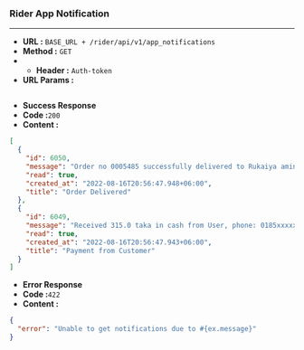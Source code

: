 ### Rider App Notification
___
* **URL :** `BASE_URL + /rider/api/v1/app_notifications`
* **Method :** `GET`
* * **Header :** `Auth-token`
* **URL Params :**

```json
```
* **Success Response**
* **Code :**`200`
* **Content :**
```json
[
  {
    "id": 6050,
    "message": "Order no 0005485 successfully delivered to Rukaiya amin",
    "read": true,
    "created_at": "2022-08-16T20:56:47.948+06:00",
    "title": "Order Delivered"
  },
  {
    "id": 6049,
    "message": "Received 315.0 taka in cash from User, phone: 0185xxxxxxx",
    "read": true,
    "created_at": "2022-08-16T20:56:47.943+06:00",
    "title": "Payment from Customer"
  }
]
 ```
* **Error Response**
* **Code :**`422`
* **Content :**
```json
{
  "error": "Unable to get notifications due to #{ex.message}"
}
```
